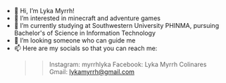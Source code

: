 - 👋 Hi, I’m Lyka Myrrh!
- 👀 I’m interested in minecraft and adventure games
- 🌱 I’m currently studying at Southwestern University PHINMA, pursuing Bachelor's of Science in Information Technology
- 💞️ I’m looking someone who can guide me
- 📫 Here are my socials so that you can reach me:
  >> Instagram: myrrhlyka
  >> Facebook: Lyka Myrrh Colinares
  >> Gmail: lykamyrrh@gmail.com

<!---
lykamyrrh/lykamyrrh is a ✨ special ✨ repository because its `README.md` (this file) appears on your GitHub profile.
You can click the Preview link to take a look at your changes.
--->
